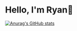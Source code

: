 # Hello, I'm Ryan👋

[![Anurag's GitHub stats](https://github-readme-stats.vercel.app/api?username=ryan-charette)](https://github.com/anuraghazra/github-readme-stats&theme=tokyonight)
